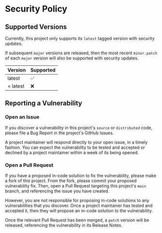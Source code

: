 # Security Policy

## Supported Versions

Currently, this project only supports its `latest` tagged version with security updates.

If subsequent `major` versions are released, then the most recent
`minor.patch` of each `major` version will also be supported with security updates. 

| Version  | Supported          |
|:---------|:-------------------|
| latest   | :white_check_mark: |
| < latest | :x:                |

## Reporting a Vulnerability

### Open an Issue
If you discover a vulnerability in this project's `source` or `distributed` code,
please file a Bug Report in the project's GitHub Issues.

A project maintainer will respond directly to your open issue, in a timely fashion.
You can expect the vulnerability to be tested and accepted or declined
by a project maintainer within a week of its being opened.

### Open a Pull Request
If you have a proposed in-code solution to fix the vulnerability, please make a
fork of this project. From the fork, please commit your proposed vulnerability fix.
Then, open a Pull Request targeting this project's `main` branch,
and referencing the issue you have created.

However, you are not responsible for proposing in-code solutions to any vulnerabilities
that you discover. Once a project maintainer has tested and accepted it,
then they will propose an in-code solution to the vulnerability.

Once the relevant Pull Request has been merged, a `patch` version will be released,
referencing the vulnerability in its Release Notes.
